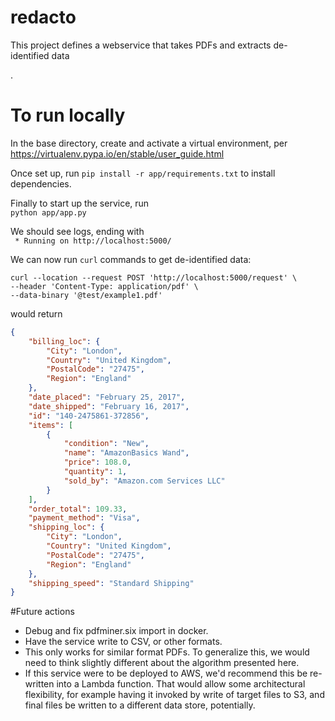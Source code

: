 redacto
============
This project defines a webservice that takes PDFs and extracts de-identified data

.
# To run locally

In the base directory, create and activate a virtual environment, per
https://virtualenv.pypa.io/en/stable/user_guide.html

Once set up, run 
```pip install -r app/requirements.txt```
to install dependencies.

Finally to start up the service, run  
```python app/app.py```

We should see logs, ending with  
``` * Running on http://localhost:5000/```

We can now run `curl` commands to get de-identified data:

```
curl --location --request POST 'http://localhost:5000/request' \
--header 'Content-Type: application/pdf' \
--data-binary '@test/example1.pdf'
```

would return

```json
{
    "billing_loc": {
        "City": "London",
        "Country": "United Kingdom",
        "PostalCode": "27475",
        "Region": "England"
    },
    "date_placed": "February 25, 2017",
    "date_shipped": "February 16, 2017",
    "id": "140-2475861-372856",
    "items": [
        {
            "condition": "New",
            "name": "AmazonBasics Wand",
            "price": 108.0,
            "quantity": 1,
            "sold_by": "Amazon.com Services LLC"
        }
    ],
    "order_total": 109.33,
    "payment_method": "Visa",
    "shipping_loc": {
        "City": "London",
        "Country": "United Kingdom",
        "PostalCode": "27475",
        "Region": "England"
    },
    "shipping_speed": "Standard Shipping"
}
```

#Future actions

* Debug and fix pdfminer.six import in docker.
* Have the service write to CSV, or other formats.
* This only works for similar format PDFs. To generalize this, we would need to think slightly different about the algorithm presented here.
* If this service were to be deployed to AWS, we'd recommend this be re-written into a Lambda function. That would allow some architectural flexibility, 
for example having it invoked by write of target files to S3, and final files be written to a different data store, potentially.
